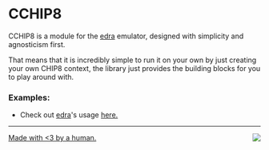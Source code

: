 # CCHIP8

CCHIP8 is a module for the [edra](https://github.com/solomonarul/edra) emulator, designed with simplicity and agnosticism first.

That means that it is incredibly simple to run it on your own by just creating your own CHIP8 context, the library just provides the building blocks for you to play around with.

### Examples:

- Check out [edra](https://github.com/solomonarul/edra)'s usage [here.](https://github.com/solomonarul/edra/blob/main/inc/drivers/chip8.h)

---

<a href="https://brainmade.org/">
    Made with <3 by a human.
    <img src="https://brainmade.org/88x31-light.png" align="right">
</a>